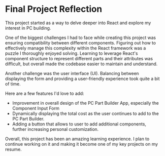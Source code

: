 # Final Project Reflection
This project started as a way to delve deeper into React and explore my interest in PC building. 

One of the biggest challenges I had to face while creating this project was ensuring compatibility between different components.  Figuring out how to effectively manage this complexity within the React framework was a puzzle I thoroughly enjoyed solving. Learning to leverage React's component structure to represent different parts and their attributes was difficult, but overall made the codebase easier to maintain and understand.

Another challenge was the user interface (UI). Balancing between displaying the form and providing a user-friendly experience took quite a bit of time.

Here are a few features I'd love to add:
- Improvement in overall design of the PC Part Builder App, especially the Component Input Form
- Dynamically displaying the total cost as the user continues to add to the PC Part Builder.
- Adding a button that allows to user to add additional components, further increasing personal customization.

Overall, this project has been an amazing learning experience. I plan to continue working on it and making it become one of my key projects on my resume.
